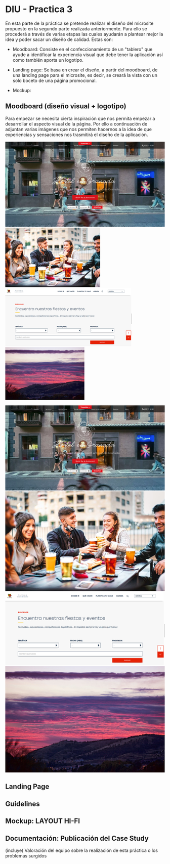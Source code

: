 # DIU - Practica 3

En esta parte de la práctica se pretende realizar el diseño del microsite propuesto en la segundo parte realizada anteriormente. Para ello se procederá a través de varias etapas las cuales ayudarán a plantear mejor la idea y poder sacar un diseño de calidad. Estas son:

- Moodboard: Consiste en el confeccionamiento de un "tablero" que ayude a identificar la experiencia visual que debe tener la aplicación así como también aporta un logotipo.

- Landing page: Se basa en crear el diseño, a partir del moodboard, de una landing page para el microsite, es decir, se creará la vista con un solo boceto de una página promocional.

- Mockup: 

## Moodboard (diseño visual + logotipo)   

Para empezar se necesita cierta inspiración que nos permita empezar a desarrollar el aspecto visual de la página. Por ello a continuación de adjuntan varias imágenes que nos permiten hacernos a la idea de que experiencias y sensaciones nos trasmitirá el diseño de la aplicación.

<img src="../img/inspiracion1.png" width="800" />
<img src="../img/inspiracion2.jpeg" width="300" />
<img src="../img/inspiracion3.png" width="400"/>
<img src="../img/inspiracion4.jpg" width="250"/>

![Método UX](../img/inspiracion1.png)
![Método UX](../img/inspiracion2.jpeg)
![Método UX](../img/inspiracion3.png)
![Método UX](../img/inspiracion4.jpg)

## Landing Page

## Guidelines

## Mockup: LAYOUT HI-FI

## Documentación: Publicación del Case Study


(incluye) Valoración del equipo sobre la realización de esta práctica o los problemas surgidos
 

